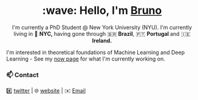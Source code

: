 <h1 align='center'> :wave: Hello, I'm <a href="https://brunocoelho.ml"> Bruno</a> </h1>

<p align='center'>
  I'm currently a PhD Student @ New York University (NYU). I'm currently living in 🗽 <b> NYC, </b> having gone through 🇧🇷 <b> Brazil</b>, 🇵🇹 <b> Portugal </b> and 🇮🇪 <b> Ireland. </b>
</p>

I'm interested in theoretical foundations of Machine Learning and Deep Learning - See my [now page](https://brunogomescoelho.github.io/) for what I'm currently working on.

### 📫 Contact

#️⃣ [twitter][0] | 🌐 [website][1] | ✉️ [Email](mailto:bruno.coelho@nyu.edu)
 

[0]: https://twitter.com/BrunoCoelhoG
[1]: https://brunogomescoelho.github.io/
[2]: https://joaogui1.netlify.app/

<!--
**BrunoGomesCoelho/BrunoGomesCoelho** is a ✨ _special_ ✨ repository because its `README.md` (this file) appears on your GitHub profile.

Here are some ideas to get you started:

- 🔭 I’m currently working on ...
- 🌱 I’m currently learning ...
- 👯 I’m looking to collaborate on ...
- 🤔 I’m looking for help with ...
- 💬 Ask me about ...
- 📫 How to reach me: ...
- 😄 Pronouns: ...
- ⚡ Fun fact: ...
-->
